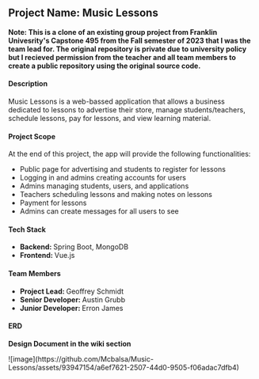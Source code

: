 <h2>Project Name: Music Lessons</h2>

<p><b>Note: This is a clone of an existing group project from Franklin Univesrity's Capstone 495 from the Fall semester of 2023 that I was the team lead for. The original repository is private due to university policy but I recieved permission from the teacher and all team members to create a public repository using the original source code. </b></p>



<h4>Description</h4>  
<p>
Music Lessons is a web-bassed application that allows a business dedicated to lessons to advertise their store, manage students/teachers, schedule lessons, pay for lessons, and view learning material.
</p>

<h4>Project Scope </h4>
<p>At the end of this project, the app will provide the following functionalities: <br/ >
<ul>
	<li>Public page for advertising and students to register for lessons</li>
	<li>Logging in and admins creating accounts for users</li>
	<li>Admins managing students, users, and applications</li>  
	<li>Teachers scheduling lessons and making notes on lessons</li>
	<li>Payment for lessons</li>
  <li>Admins can create messages for all users to see</li>
</ul>
</p>

<h4>Tech Stack</h4>
<ul>
	<li><b>Backend: </b>Spring Boot, MongoDB</li>
	<li><b>Frontend: </b>Vue.js</li>
</ul>

<h4>Team Members</h4>
<ul>
	<li><b>Project Lead: </b> Geoffrey Schmidt</li>
	<li><b>Senior Developer: </b>Austin Grubb </li>
	<li><b>Junior Developer: </b>Erron James </li>
	</ul>

<h4>ERD</h4>
<p><b>Design Document in the wiki section</b></p>
![image](https://github.com/Mcbalsa/Music-Lessons/assets/93947154/a6ef7621-2507-44d0-9505-f06adac7dfb4)
